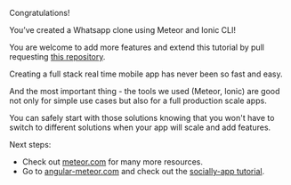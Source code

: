 Congratulations!

You’ve created a Whatsapp clone using Meteor and Ionic CLI!

You are welcome to add more features and extend this tutorial by pull requesting [this repository](https://github.com/Urigo/Ionic2CLI-Meteor-WhatsApp).

Creating a full stack real time mobile app has never been so fast and easy.

And the most important thing - the tools we used (Meteor, Ionic) are good not only for simple use cases but also for a full production scale apps.

You can safely start with those solutions knowing that you won't have to switch to different solutions when your app will scale and add features.

Next steps:

* Check out [meteor.com](https://meteor.com) for many more resources.
* Go to [angular-meteor.com](http://angular-meteor.com) and check out the [socially-app tutorial](http://angular-meteor.com/tutorials/socially/angular2/bootstrapping).
